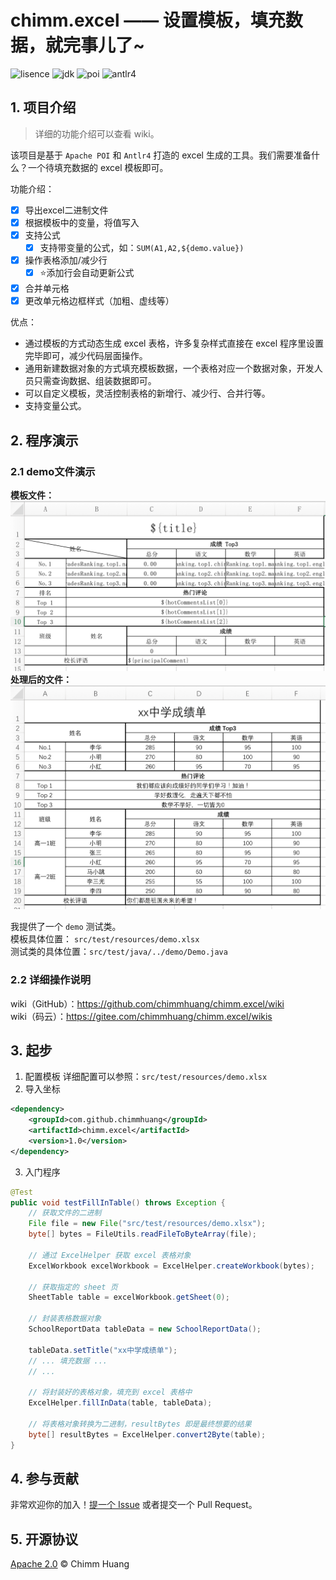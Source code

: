 # chimm.excel —— 设置模板，填充数据，就完事儿了~
<p align="left">
	<img src='https://img.shields.io/badge/License-Apache--2.0-brightgreen' alt='lisence'></img>
	<img src="https://img.shields.io/badge/JDK-1.8-9cf" alt='jdk'></img>
	<img src="https://img.shields.io/badge/Apache--POI-4.1.2-blue" alt='poi'></img>
	<img src="https://img.shields.io/badge/Antlr-4-critical" alt='antlr4'></img>
</p>

## 1. 项目介绍
> 详细的功能介绍可以查看 wiki。 

该项目是基于 `Apache POI` 和 `Antlr4` 打造的 excel 生成的工具。我们需要准备什么？一个待填充数据的 excel 模板即可。

功能介绍：
- [x] 导出excel二进制文件
- [x] 根据模板中的变量，将值写入
- [x] 支持公式
    - [x] 支持带变量的公式，如：`SUM(A1,A2,${demo.value})`
- [x] 操作表格添加/减少行
    - [x] ⭐️添加行会自动更新公式
- [x] 合并单元格
- [x] 更改单元格边框样式（加粗、虚线等）

优点：
- 通过模板的方式动态生成 excel 表格，许多复杂样式直接在 excel 程序里设置完毕即可，减少代码层面操作。
- 通用新建数据对象的方式填充模板数据，一个表格对应一个数据对象，开发人员只需查询数据、组装数据即可。
- 可以自定义模板，灵活控制表格的新增行、减少行、合并行等。
- 支持变量公式。

## 2. 程序演示

### 2.1 demo文件演示
**模板文件：**
![template.png](./images/template.png)
**处理后的文件：**
![report.png](./images/report.png)

我提供了一个 `demo` 测试类。  
模板具体位置： `src/test/resources/demo.xlsx`   
测试类的具体位置：`src/test/java/../demo/Demo.java`

### 2.2 详细操作说明
wiki（GitHub）：https://github.com/chimmhuang/chimm.excel/wiki  
wiki（码云）：https://gitee.com/chimmhuang/chimm.excel/wikis  


## 3. 起步
1. 配置模板
详细配置可以参照：`src/test/resources/demo.xlsx`
2. 导入坐标
```xml
<dependency>
    <groupId>com.github.chimmhuang</groupId>
    <artifactId>chimm.excel</artifactId>
    <version>1.0</version>
</dependency>
```
3. 入门程序
```java
@Test
public void testFillInTable() throws Exception {
    // 获取文件的二进制
    File file = new File("src/test/resources/demo.xlsx");
    byte[] bytes = FileUtils.readFileToByteArray(file);

    // 通过 ExcelHelper 获取 excel 表格对象
    ExcelWorkbook excelWorkbook = ExcelHelper.createWorkbook(bytes);

    // 获取指定的 sheet 页
    SheetTable table = excelWorkbook.getSheet(0);

    // 封装表格数据对象
    SchoolReportData tableData = new SchoolReportData();

    tableData.setTitle("xx中学成绩单");
    // ... 填充数据 ...
    // ...
    
    // 将封装好的表格对象，填充到 excel 表格中
    ExcelHelper.fillInData(table, tableData);

    // 将表格对象转换为二进制，resultBytes 即是最终想要的结果
    byte[] resultBytes = ExcelHelper.convert2Byte(table);
}
```

## 4. 参与贡献
非常欢迎你的加入！[提一个 Issue](https://github.com/chimmhuang/chimm.excel/issues/new) 或者提交一个 Pull Request。

## 5. 开源协议
[Apache 2.0](LICENSE) © Chimm Huang